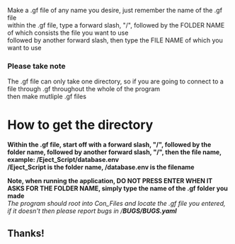 Make a .gf file of any name you desire, just remember the name of the .gf file</br>
within the .gf file, type a forward slash, "/", followed by the FOLDER NAME of which consists the file you want to use</br>
followed by another forward slash, then type the FILE NAME of which you want to use</br>

### Please take note

The .gf file can only take one directory, so if you are going to connect to a file through .gf throughout the whole of the program</br>
then make mutliple .gf files</br>

# How to get the directory
**Within the .gf file, start off with a forward slash, "/", followed by the folder name, followed by another forward slash, "/", then the file name, example: /Eject_Script/database.env</br>/Eject_Script is the folder name, /database.env is the filename**</br>

**Note, when running the application, DO NOT PRESS ENTER WHEN IT ASKS FOR THE FOLDER NAME, simply type the name of the .gf folder you made**</br>
*The program should root into Con_Files and locate the .gf file you entered, if it doesn't then please report bugs in /**BUGS/BUGS.yaml***

## Thanks!
